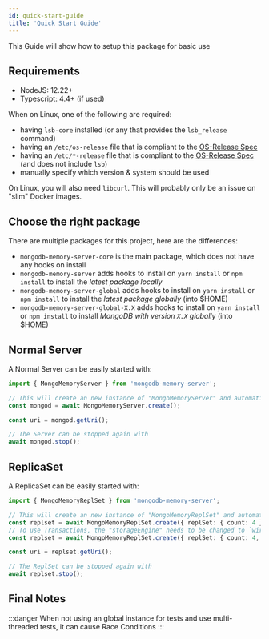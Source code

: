 ```yaml
---
id: quick-start-guide
title: 'Quick Start Guide'
---
```


This Guide will show how to setup this package for basic use

## Requirements

- NodeJS: 12.22+
- Typescript: 4.4+ (if used)

When on Linux, one of the following are required:

- having `lsb-core` installed (or any that provides the `lsb_release` command)
- having an `/etc/os-release` file that is compliant to the [OS-Release Spec](https://www.freedesktop.org/software/systemd/man/os-release.html)
- having an `/etc/*-release` file that is compliant to the [OS-Release Spec](https://www.freedesktop.org/software/systemd/man/os-release.html) (and does not include `lsb`)
- manually specify which version & system should be used

On Linux, you will also need `libcurl`. This will probably only be an issue on "slim" Docker images.

## Choose the right package

There are multiple packages for this project, here are the differences:

- `mongodb-memory-server-core` is the main package, which does not have any hooks on install
- `mongodb-memory-server` adds hooks to install on `yarn install` or `npm install` to install the *latest package locally*
- `mongodb-memory-server-global` adds hooks to install on `yarn install` or `npm install` to install the *latest package globally* (into $HOME)
- `mongodb-memory-server-global-X.X` adds hooks to install on `yarn install` or `npm install` to install *MongoDB with version `X.X` globally* (into $HOME)

## Normal Server

A Normal Server can be easily started with:

```ts
import { MongoMemoryServer } from 'mongodb-memory-server';

// This will create an new instance of "MongoMemoryServer" and automatically start it
const mongod = await MongoMemoryServer.create();

const uri = mongod.getUri();

// The Server can be stopped again with
await mongod.stop();
```

## ReplicaSet

A ReplicaSet can be easily started with:

```ts
import { MongoMemoryReplSet } from 'mongodb-memory-server';

// This will create an new instance of "MongoMemoryReplSet" and automatically start all Servers
const replset = await MongoMemoryReplSet.create({ replSet: { count: 4 } }); // This will create an ReplSet with 4 members
// To use Transactions, the "storageEngine" needs to be changed to `wiredTiger`
const replset = await MongoMemoryReplSet.create({ replSet: { count: 4, storageEngine: 'wiredTiger' } }); // This will create an ReplSet with 4 members and storage-engine "wiredTiger"

const uri = replset.getUri();

// The ReplSet can be stopped again with
await replset.stop();
```

## Final Notes

:::danger
When not using an global instance for tests and use multi-threaded tests, it can cause Race Conditions
:::
